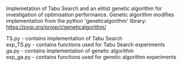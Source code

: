 Implemetation of Tabu Search and an elitist genetic algorithm for investigation of optimisation performance.
Genetic algorithm modifies implementation from the python 'geneticalgorithm' library: https://pypi.org/project/geneticalgorithm/

TS.py - contains implementation of Tabu Search  
exp_TS.py - contains functions used for Tabu Search experiments  
ga.py - contains implementation of genetic algorithm  
exp_ga.py - contains functions used for genetic algorithm experiments  

